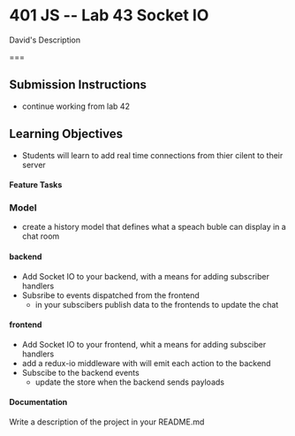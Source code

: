 401 JS --  Lab 43 Socket IO
===
David's Description


===
## Submission Instructions
* continue working from lab 42
  
## Learning Objectives  
* Students will learn to add real time connections from thier cilent to their server

#### Feature Tasks  
### Model 
* create a history model that defines what a speach buble can display in a chat room

#### backend
* Add Socket IO to your backend, with a means for adding subscriber handlers 
* Subsribe to events dispatched from the frontend
  * in your subscibers publish data to the frontends to update the chat

#### frontend 
* Add Socket IO to your frontend, whit a means for adding subsciber handlers
* add a redux-io middleware with will emit each action to the backend
* Subscibe to the backend events
  * update the store when the backend sends payloads

####  Documentation  
Write a description of the project in your README.md
